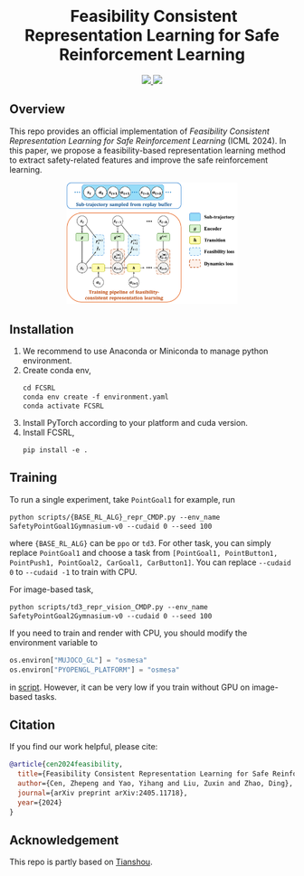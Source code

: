 <br>
<p align="center">
<h1 align="center"><img align="center">
<strong>Feasibility Consistent Representation Learning for Safe Reinforcement Learning
</strong>
</h1>
</p>

<p align="center">
  <a href="https://arxiv.org/abs/2405.11718" target='_blank'>
    <img src="https://img.shields.io/badge/arXiv-2405.11718-blue">
  </a>
  <a href="https://sites.google.com/view/FCSRL" target='_blank'>
    <img src="https://img.shields.io/badge/Website-FCSRL-green">
  </a>
</p>

## Overview
This repo provides an official implementation of *Feasibility Consistent Representation Learning for Safe Reinforcement Learning* (ICML 2024). In this paper, we propose a feasibility-based representation learning method to extract safety-related features and improve the safe reinforcement learning.

<p align="center">
    <img src="assets/framework.png" alt="framework" width=60% >
</p>

## Installation
1) We recommend to use Anaconda or Miniconda to manage python environment.
2) Create conda env,
    ```shell
    cd FCSRL
    conda env create -f environment.yaml
    conda activate FCSRL
    ```
3) Install PyTorch according to your platform and cuda version.
4) Install FCSRL,
    ```shell
    pip install -e .
    ```

## Training
To run a single experiment, take `PointGoal1` for example, run
```shell
python scripts/{BASE_RL_ALG}_repr_CMDP.py --env_name SafetyPointGoal1Gymnasium-v0 --cudaid 0 --seed 100
```
where `{BASE_RL_ALG}` can be `ppo` or `td3`. For other task, you can simply replace `PointGoal1` and choose a task from `[PointGoal1, PointButton1, PointPush1, PointGoal2, CarGoal1, CarButton1]`. You can replace `--cudaid 0` to `--cudaid -1` to train with CPU.

For image-based task, 
```shell
python scripts/td3_repr_vision_CMDP.py --env_name SafetyPointGoal2Gymnasium-v0 --cudaid 0 --seed 100
```
If you need to train and render with CPU, you should modify the environment variable to 
```python
os.environ["MUJOCO_GL"] = "osmesa"
os.environ["PYOPENGL_PLATFORM"] = "osmesa"
```
in [script](scripts/td3_repr_vision_CMDP.py#L2). However, it can be very low if you train without GPU on image-based tasks.

## Citation

If you find our work helpful, please cite:

```bibtex
@article{cen2024feasibility,
  title={Feasibility Consistent Representation Learning for Safe Reinforcement Learning},
  author={Cen, Zhepeng and Yao, Yihang and Liu, Zuxin and Zhao, Ding},
  journal={arXiv preprint arXiv:2405.11718},
  year={2024}
}
```

## Acknowledgement
This repo is partly based on [Tianshou](https://github.com/thu-ml/tianshou).